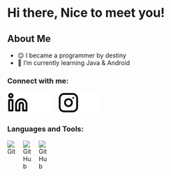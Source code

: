 # Hi there, Nice to meet you!

## About Me
- 😌 I became a programmer by destiny 
- 🌱 I’m currently learning Java & Android
<!-- - 👯 I’m looking to collaborate -->
<!-- - 🥅 2022 Goals:  -->
<!-- - ⚡ Fun fact: -->

### Connect with me:

[![website](./img/linkedin-light.svg)](https://www.linkedin.com/in/primaadiatma90#gh-light-mode-only)
[![website](./img/linkedin-dark.svg)](https://www.linkedin.com/in/primaadiatma90#gh-dark-mode-only)
&nbsp;&nbsp;
[![website](./img/instagram-light.svg)](https://www.instagram.com/prima_adiatma#gh-light-mode-only)
[![website](./img/instagram-dark.svg)](https://www.instagram.com/prima_adiatma#gh-dark-mode-only)

### Languages and Tools:

[<img align="left" alt="Git" width="26px" src="https://cdn.jsdelivr.net/gh/devicons/devicon/icons/git/git-original.svg" style="padding-right:10px;" />][webdevplaylist]
[<img align="left" alt="GitHub" width="26px" src="https://user-images.githubusercontent.com/3369400/139447912-e0f43f33-6d9f-45f8-be46-2df5bbc91289.png" style="padding-right:10px;" />](https://github.com/prima-adiatma#gh-dark-mode-only)
[<img align="left" alt="GitHub" width="26px" src="https://user-images.githubusercontent.com/3369400/139448065-39a229ba-4b06-434b-bc67-616e2ed80c8f.png" style="padding-right:10px;" />](https://github.com/prima-adiatma#gh-light-mode-only)

<br />
<br />


[website]: https://primaadiatma.000webhostapp.com
[instagram]: https://instagram.com/codeSTACKr
[linkedin]: https://linkedin.com/in/codeSTACKr
[webdevplaylist]: https://www.youtube.com/playlist?list=PLkwxH9e_vrAJ0WbEsFA9W3I1W-g_BTsbt
